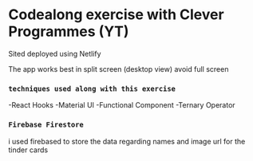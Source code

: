 # Codealong exercise with Clever Programmes (YT)

Sited deployed using Netlify

The app works best in split screen (desktop view) avoid full screen

### `techniques used along with this exercise `

-React Hooks
-Material UI
-Functional Component
-Ternary Operator

### `Firebase Firestore`

i used firebased to store the data regarding names and image url for the tinder cards
